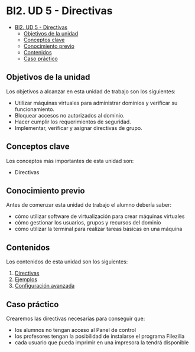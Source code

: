 # Bl2. UD 5 - Directivas
- [Bl2. UD 5 - Directivas](#bl2-ud-5---directivas)
  - [Objetivos de la unidad](#objetivos-de-la-unidad)
  - [Conceptos clave](#conceptos-clave)
  - [Conocimiento previo](#conocimiento-previo)
  - [Contenidos](#contenidos)
  - [Caso práctico](#caso-práctico)

## Objetivos de la unidad
Los objetivos a alcanzar en esta unidad de trabajo son los siguientes:
- Utilizar máquinas virtuales para administrar dominios y verificar su funcionamiento.
- Bloquear accesos no autorizados al dominio.
- Hacer cumplir los requerimientos de seguridad.
- Implementar, verificar y asignar directivas de grupo.

## Conceptos clave
Los conceptos más importantes de esta unidad son:
- Directivas

## Conocimiento previo
Antes de comenzar esta unidad de trabajo el alumno debería saber:
- cómo utilizar software de virtualización para crear máquinas virtuales
- cómo gestionar los usuarios, grupos y recursos del dominio
- cómo utilizar la terminal para realizar tareas básicas en una máquina

## Contenidos
Los contenidos de esta unidad son los siguientes:
1. [Directivas](directivas.md)
2. [Ejemplos](ejemplos.md)
3. [Configuración avanzada](avanzada.md)

## Caso práctico
Crearemos las directivas necesarias para conseguir que:
- los alumnos no tengan acceso al Panel de control
- los profesores tengan la posibilidad de instalarse el programa Filezilla
- cada usuario que pueda imprimir en una impresora la tendrá disponible
